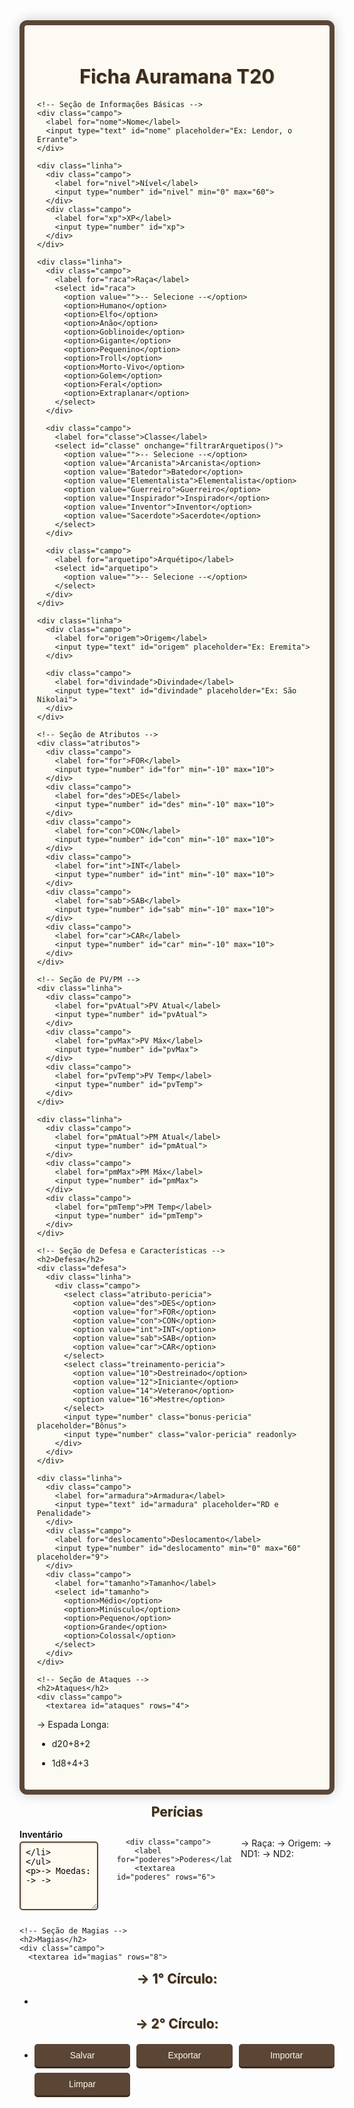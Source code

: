 <!DOCTYPE html>
<html lang="pt-BR">
<head>
  <meta charset="UTF-8">
  <title>Ficha de Personagem - Auramana T20</title>
  <link href="https://fonts.googleapis.com/css2?family=MedievalSharp&display=swap" rel="stylesheet">
  <style>
    :root {
      --cor-primaria: #5b4636;
      --cor-secundaria: #3a2c1d;
      --cor-fundo: #fdfaf3;
      --cor-texto: #3a2c1d;
      --cor-destaque: #bba88c;
    }

    body {
      background-color: #e8dbc3;
      font-family: 'MedievalSharp', cursive;
      padding: 20px;
      margin: 0;
      color: var(--cor-texto);
    }

    .ficha-container {
      background-color: var(--cor-fundo);
      border: 8px solid var(--cor-primaria);
      border-radius: 12px;
      max-width: 900px;
      margin: auto;
      padding: 20px;
      box-shadow: 0 0 20px rgba(0, 0, 0, 0.2);
    }

    h1, h2 {
      text-align: center;
      color: var(--cor-texto);
      text-shadow: 1px 1px var(--cor-destaque);
    }

    h1 { font-size: 2.2em; margin-bottom: 20px; }
    h2 { font-size: 1.5em; margin: 15px 0; }

    .campo {
      margin-bottom: 12px;
    }

    label {
      font-weight: bold;
      display: block;
      margin-bottom: 3px;
    }

    input, select, textarea, button {
      font-family: 'MedievalSharp', cursive;
      border: 2px solid var(--cor-primaria);
      border-radius: 5px;
      background-color: #fffaf0;
    }

    input, select, textarea {
      width: 100%;
      padding: 8px;
      font-size: 0.95em;
      box-shadow: inset 1px 1px 3px #ccc;
    }

    textarea {
      min-height: 80px;
      resize: vertical;
    }

    .atributos {
      display: grid;
      grid-template-columns: repeat(6, 1fr);
      gap: 12px;
      margin: 15px 0;
    }

    .linha {
      display: flex;
      gap: 15px;
    }

    .linha > * {
      flex: 1;
    }

    .botoes {
      display: grid;
      grid-template-columns: repeat(auto-fit, minmax(150px, 1fr));
      gap: 10px;
      margin-top: 20px;
    }

    button {
      font-size: 1em;
      background-color: var(--cor-primaria);
      color: #fff9e6;
      padding: 8px 15px;
      cursor: pointer;
      box-shadow: 0 3px var(--cor-secundaria);
      transition: all 0.2s;
    }

    button:hover {
      background-color: var(--cor-secundaria);
    }

    button:active {
      transform: translateY(2px);
      box-shadow: 0 1px var(--cor-secundaria);
    }

    .pericias {
      display: grid;
      grid-template-columns: repeat(auto-fill, minmax(250px, 1fr));
      gap: 12px;
    }
    
    .pericia {
      font-size: 0.85em;
      margin-bottom: 6px;
    }
    
    .pericia label {
      font-size: 0.9em;
    }
    
    .pericia input,
    .pericia select {
      padding: 5px;
      font-size: 0.85em;
    }

    .defesa {
      font-size: 1.3em;
      margin: 10px 0;
    }

    #uploadFicha {
      display: none;
    }

    @media (max-width: 768px) {
      .atributos, .pericias {
        grid-template-columns: repeat(2, 1fr);
      }
      
      .linha {
        flex-direction: column;
        gap: 10px;
      }
    }
  </style>
</head>
<body>
  <div class="ficha-container">
    <h1>Ficha Auramana T20</h1>

    <!-- Seção de Informações Básicas -->
    <div class="campo">
      <label for="nome">Nome</label>
      <input type="text" id="nome" placeholder="Ex: Lendor, o Errante">
    </div>

    <div class="linha">
      <div class="campo">
        <label for="nivel">Nível</label>
        <input type="number" id="nivel" min="0" max="60">
      </div>
      <div class="campo">
        <label for="xp">XP</label>
        <input type="number" id="xp">
      </div>
    </div>

    <div class="linha">
      <div class="campo">
        <label for="raca">Raça</label>
        <select id="raca">
          <option value="">-- Selecione --</option>
          <option>Humano</option>
          <option>Elfo</option>
          <option>Anão</option>
          <option>Goblinoide</option>
          <option>Gigante</option>
          <option>Pequenino</option>
          <option>Troll</option>
          <option>Morto-Vivo</option>        
          <option>Golem</option>
          <option>Feral</option>
          <option>Extraplanar</option>
        </select>
      </div>
      
      <div class="campo">
        <label for="classe">Classe</label>
        <select id="classe" onchange="filtrarArquetipos()">
          <option value="">-- Selecione --</option>
          <option value="Arcanista">Arcanista</option>
          <option value="Batedor">Batedor</option>
          <option value="Elementalista">Elementalista</option>
          <option value="Guerreiro">Guerreiro</option>
          <option value="Inspirador">Inspirador</option>
          <option value="Inventor">Inventor</option>
          <option value="Sacerdote">Sacerdote</option>
        </select>
      </div>
      
      <div class="campo">
        <label for="arquetipo">Arquétipo</label>
        <select id="arquetipo">
          <option value="">-- Selecione --</option>
        </select>
      </div>
    </div>

    <div class="linha">
      <div class="campo">
        <label for="origem">Origem</label>
        <input type="text" id="origem" placeholder="Ex: Eremita">
      </div>
      
      <div class="campo">
        <label for="divindade">Divindade</label>
        <input type="text" id="divindade" placeholder="Ex: São Nikolai">
      </div>
    </div>

    <!-- Seção de Atributos -->
    <div class="atributos">
      <div class="campo">
        <label for="for">FOR</label>
        <input type="number" id="for" min="-10" max="10">
      </div>
      <div class="campo">
        <label for="des">DES</label>
        <input type="number" id="des" min="-10" max="10">
      </div>
      <div class="campo">
        <label for="con">CON</label>
        <input type="number" id="con" min="-10" max="10">
      </div>
      <div class="campo">
        <label for="int">INT</label>
        <input type="number" id="int" min="-10" max="10">
      </div>
      <div class="campo">
        <label for="sab">SAB</label>
        <input type="number" id="sab" min="-10" max="10">
      </div>
      <div class="campo">
        <label for="car">CAR</label>
        <input type="number" id="car" min="-10" max="10">
      </div>
    </div>

    <!-- Seção de PV/PM -->
    <div class="linha">
      <div class="campo">
        <label for="pvAtual">PV Atual</label>
        <input type="number" id="pvAtual">
      </div>
      <div class="campo">
        <label for="pvMax">PV Máx</label>
        <input type="number" id="pvMax">
      </div>
      <div class="campo">
        <label for="pvTemp">PV Temp</label>
        <input type="number" id="pvTemp">
      </div>
    </div>

    <div class="linha">
      <div class="campo">
        <label for="pmAtual">PM Atual</label>
        <input type="number" id="pmAtual">
      </div>
      <div class="campo">
        <label for="pmMax">PM Máx</label>
        <input type="number" id="pmMax">          
      </div>
      <div class="campo">
        <label for="pmTemp">PM Temp</label>
        <input type="number" id="pmTemp">          
      </div>
    </div>

    <!-- Seção de Defesa e Características -->
    <h2>Defesa</h2>
    <div class="defesa">
      <div class="linha">
        <div class="campo">
          <select class="atributo-pericia">
            <option value="des">DES</option>
            <option value="for">FOR</option>
            <option value="con">CON</option>
            <option value="int">INT</option>
            <option value="sab">SAB</option>
            <option value="car">CAR</option>
          </select>
          <select class="treinamento-pericia">
            <option value="10">Destreinado</option>
            <option value="12">Iniciante</option>
            <option value="14">Veterano</option>
            <option value="16">Mestre</option>
          </select>
          <input type="number" class="bonus-pericia" placeholder="Bônus">
          <input type="number" class="valor-pericia" readonly>
        </div>
      </div>
    </div>

    <div class="linha">
      <div class="campo">
        <label for="armadura">Armadura</label>
        <input type="text" id="armadura" placeholder="RD e Penalidade">
      </div>
      <div class="campo">
        <label for="deslocamento">Deslocamento</label>
        <input type="number" id="deslocamento" min="0" max="60" placeholder="9">
      </div>
      <div class="campo">
        <label for="tamanho">Tamanho</label>
        <select id="tamanho">
          <option>Médio</option>
          <option>Minúsculo</option>
          <option>Pequeno</option>
          <option>Grande</option>
          <option>Colossal</option>
        </select>
      </div>
    </div>

    <!-- Seção de Ataques -->
    <h2>Ataques</h2>
    <div class="campo">
      <textarea id="ataques" rows="4">
-> Espada Longa: 
- d20+8+2
- 1d8+4+3</textarea>
    </div>

    <!-- Seção de Perícias -->
    <h2>Perícias</h2>
    <div class="pericias" id="pericias-container"></div>




    <!-- Seção de Inventário e Poderes -->
    <div class="linha">
      <div class="campo">
        <label for="inventario">Inventário</label>
        <textarea id="inventario" rows="6">
-> Moedas: 
-> 
-> </textarea>
      </div>
      
      <div class="campo">
        <label for="poderes">Poderes</label>
        <textarea id="poderes" rows="6">
-> Raça: 
-> Origem: 
-> ND1: 
-> ND2: </textarea>
      </div>
    </div>

    <!-- Seção de Magias -->
    <h2>Magias</h2>
    <div class="campo">
      <textarea id="magias" rows="8">
-> 1° Círculo: 
- 
-
-> 2° Círculo: 
- 
- </textarea>
    </div>

    <!-- Botões de Ação -->
    <div class="botoes">
      <button onclick="salvarFicha()">Salvar</button>
      <button onclick="baixarFicha()">Exportar</button>
      <button onclick="document.getElementById('uploadFicha').click()">Importar</button>
      <button onclick="limparFicha()">Limpar</button>
      <input type="file" id="uploadFicha" accept=".json" onchange="carregarFicha()">
    </div>
  </div>

  <script>
    // Dados da aplicação
    const dados = {
      pericias: [
        { nome: "Acrobacia", atributo: "des" },
        { nome: "Adestramento", atributo: "car" },
        { nome: "Atletismo", atributo: "for" },
        { nome: "Atuação", atributo: "car" },
        { nome: "Cavalgar", atributo: "des" },
        { nome: "Conhecimento", atributo: "int" },
        { nome: "Cura", atributo: "sab" },
        { nome: "Diplomacia", atributo: "car" },
        { nome: "Enganação", atributo: "car" },
        { nome: "Fortitude", atributo: "con" },
        { nome: "Furtividade", atributo: "des" },
        { nome: "Guerra", atributo: "int" },
        { nome: "Iniciativa", atributo: "des" },
        { nome: "Intimidação", atributo: "car" },
        { nome: "Intuição", atributo: "sab" },
        { nome: "Investigação", atributo: "int" },
        { nome: "Jogatina", atributo: "car" },
        { nome: "Ladinagem", atributo: "des" },
        { nome: "Luta", atributo: "for" },
        { nome: "Misticismo", atributo: "int" },
        { nome: "Nobreza", atributo: "int" },
        { nome: "Ofício Alquimia", atributo: "int" },
        { nome: "Ofício Artilheiro", atributo: "int" },
        { nome: "Ofício Engenhoqueiro", atributo: "int" },
        { nome: "Ofício Ferreiro", atributo: "int" },
        { nome: "Ofício", atributo: "int" },
        { nome: "Percepção", atributo: "sab" },
        { nome: "Pilotagem", atributo: "des" },
        { nome: "Pontaria", atributo: "des" },
        { nome: "Reflexos", atributo: "des" },
        { nome: "Religião", atributo: "sab" },
        { nome: "Sobrevivência", atributo: "sab" },
        { nome: "Vontade", atributo: "sab" }
      ],
      
      atributos: [
        { value: "des", text: "DES" },
        { value: "for", text: "FOR" },
        { value: "con", text: "CON" },
        { value: "int", text: "INT" },
        { value: "sab", text: "SAB" },
        { value: "car", text: "CAR" }
      ],
      
      treinamentos: [
        { value: "0", text: "Destreinado" },
        { value: "2", text: "Iniciante" },
        { value: "4", text: "Veterano (ND7)" },
        { value: "6", text: "Mestre (ND13)" }
      ],
      
      arquetiposPorClasse: {
        Arcanista: ["Bruxo", "Feiticeiro", "Mago", "Necromante"],
        Batedor: ["Bucaneiro", "Caçador", "Duelista", "Investigador", "Ladino", "Ventanista"],
        Elementalista: ["Druida", "Místico", "Treinador"],
        Guerreiro: ["Bárbaro", "Cavaleiro", "Lutador", "Samurai", "Soldado"],
        Inspirador: ["Bardo", "Nobre", "Oráculo"],
        Inventor: ["Alquimista", "Artilheiro", "Ferreiro"],
        Sacerdote: ["Clérigo", "Frade", "Paladino", "Santo"]
      }
    };

    // Funções de inicialização
    function inicializarPericias() {
      const container = document.getElementById('pericias-container');
      container.innerHTML = dados.pericias
